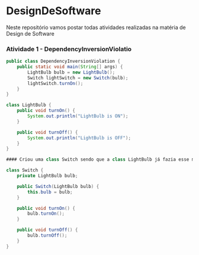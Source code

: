 # DesignDeSoftware
Neste repositório vamos postar todas atividades realizadas na matéria de Design de Software

### Atividade 1 - DependencyInversionViolatio
```java
public class DependencyInversionViolation {
    public static void main(String[] args) {
        LightBulb bulb = new LightBulb();
        Switch lightSwitch = new Switch(bulb);
        lightSwitch.turnOn();
    }
}

class LightBulb {
    public void turnOn() {
        System.out.println("LightBulb is ON");
    }

    public void turnOff() {
        System.out.println("LightBulb is OFF");
    }
}

#### Criou uma class Switch sendo que a class LightBulb já fazia esse mesmo trabalho

class Switch {
    private LightBulb bulb;

    public Switch(LightBulb bulb) {
        this.bulb = bulb;
    }

    public void turnOn() {
        bulb.turnOn();
    }

    public void turnOff() {
        bulb.turnOff();
    }
}
```
